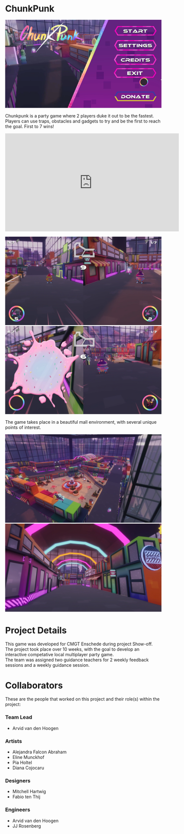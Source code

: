 # ChunkPunk
![Main Menu image](ReadMeImages/MainMenu.png?raw=true)


Chunkpunk is a party game where 2 players duke it out to be the fastest.  
Players can use traps, obstacles and gadgets to try and be the first to reach the goal. First to 7 wins!

<iframe width="560" height="315" src="https://www.youtube-nocookie.com/embed/PeNr8g5Eq2M?si=18rzk0DDNTUEr40f" title="YouTube video player" frameborder="0" allow="accelerometer; autoplay; clipboard-write; encrypted-media; gyroscope; picture-in-picture; web-share" allowfullscreen></iframe>

![gameplay image 1](ReadMeImages/Gameplay1.png?raw=true)
![gameplay image 2](ReadMeImages/Gameplay2.png?raw=true)

The game takes place in a beautiful mall environment, with several unique points of interest.


![overview of the gameplay environment](ReadMeImages/CutsceneMapOverview.png?raw=true)
![subsection of the gameplay environment](ReadMeImages/CutsceneTunnel.png?raw=true)

# Project Details
This game was developed for CMGT Enschede during project Show-off.  
The project took place over 10 weeks, with the goal to develop an interactive competative local multiplayer party game.  
The team was assigned two guidance teachers for 2 weekly feedback sessions and a weekly guidance session.

# Collaborators
These are the people that worked on this project and their role(s) within the project:

### Team Lead
- Arvid van den Hoogen

### Artists
- Alejandra Falcon Abraham
- Eline Munckhof
- Pia Holtel
- Diana Cojocaru

### Designers
- Mitchell Hartwig
- Fabio ten Thij

### Engineers
- Arvid van den Hoogen
- JJ Rosenberg
